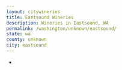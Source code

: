 ```yaml
---
layout: citywineries
title: Eastsound Wineries
description: Wineries in Eastsound, WA
permalink: /washington/unknown/eastsound/
state: wa
county: unknown
city: eastsound
---
```

-
